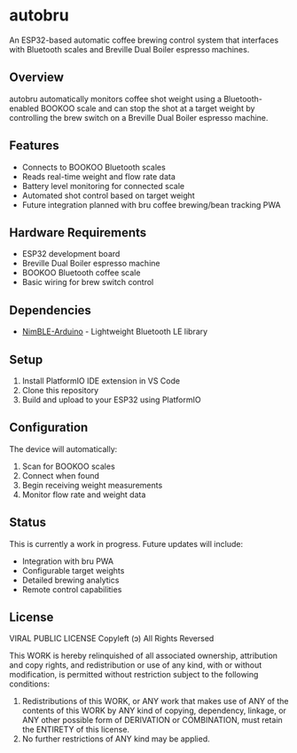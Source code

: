 # autobru

An ESP32-based automatic coffee brewing control system that interfaces with Bluetooth scales and Breville Dual Boiler espresso machines.

## Overview

autobru automatically monitors coffee shot weight using a Bluetooth-enabled BOOKOO scale and can stop the shot at a target weight by controlling the brew switch on a Breville Dual Boiler espresso machine.

## Features

- Connects to BOOKOO Bluetooth scales
- Reads real-time weight and flow rate data
- Battery level monitoring for connected scale
- Automated shot control based on target weight
- Future integration planned with bru coffee brewing/bean tracking PWA

## Hardware Requirements

- ESP32 development board 
- Breville Dual Boiler espresso machine
- BOOKOO Bluetooth coffee scale
- Basic wiring for brew switch control

## Dependencies

- [NimBLE-Arduino](https://github.com/h2zero/NimBLE-Arduino) - Lightweight Bluetooth LE library

## Setup

1. Install PlatformIO IDE extension in VS Code
2. Clone this repository
3. Build and upload to your ESP32 using PlatformIO

## Configuration

The device will automatically:
1. Scan for BOOKOO scales
2. Connect when found
3. Begin receiving weight measurements
4. Monitor flow rate and weight data

## Status

This is currently a work in progress. Future updates will include:
- Integration with bru PWA
- Configurable target weights
- Detailed brewing analytics
- Remote control capabilities

## License

VIRAL PUBLIC LICENSE
Copyleft (ɔ) All Rights Reversed

This WORK is hereby relinquished of all associated ownership, attribution and copy
rights, and redistribution or use of any kind, with or without modification, is
permitted without restriction subject to the following conditions:

1.	Redistributions of this WORK, or ANY work that makes use of ANY of the
	contents of this WORK by ANY kind of copying, dependency, linkage, or ANY
	other possible form of DERIVATION or COMBINATION, must retain the ENTIRETY
	of this license.
2.	No further restrictions of ANY kind may be applied.